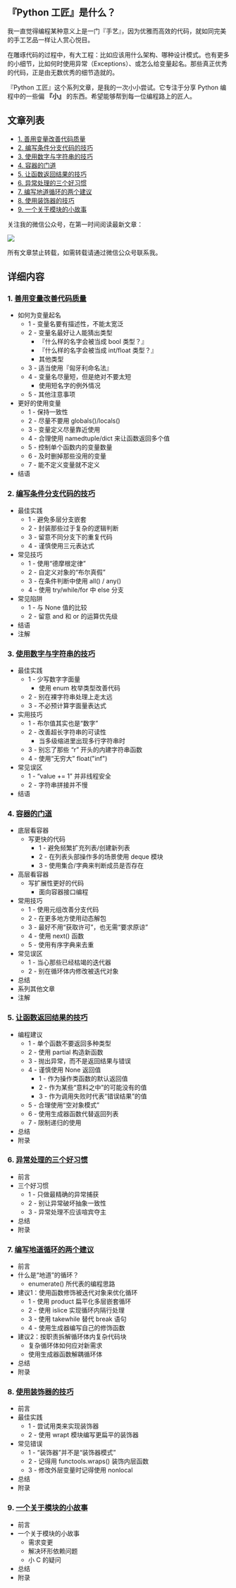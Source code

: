 ## 『Python 工匠』是什么？

我一直觉得编程某种意义上是一门『手艺』，因为优雅而高效的代码，就如同完美的手工艺品一样让人赏心悦目。

在雕琢代码的过程中，有大工程：比如应该用什么架构、哪种设计模式。也有更多的小细节，比如何时使用异常（Exceptions）、或怎么给变量起名。那些真正优秀的代码，正是由无数优秀的细节造就的。

『Python 工匠』这个系列文章，是我的一次小小尝试。它专注于分享 Python 编程中的一些偏 **『小』** 的东西。希望能够帮到每一位编程路上的匠人。


## 文章列表
 
- [1. 善用变量改善代码质量](zh_CN/1-using-variables-well.md)
- [2. 编写条件分支代码的技巧](zh_CN/2-if-else-block-secrets.md)
- [3. 使用数字与字符串的技巧](zh_CN/3-tips-on-numbers-and-strings.md)
- [4. 容器的门道](zh_CN/4-mastering-container-types.md)
- [5. 让函数返回结果的技巧](zh_CN/5-function-returning-tips.md)
- [6. 异常处理的三个好习惯](zh_CN/6-three-rituals-of-exceptions-handling.md)
- [7. 编写地道循环的两个建议](zh_CN/7-two-tips-on-loop-writing.md)
- [8. 使用装饰器的技巧](zh_CN/8-tips-on-decorators.md)
- [9. 一个关于模块的小故事](zh_CN/9-a-story-on-cyclic-imports.md)


关注我的微信公众号，在第一时间阅读最新文章：

<img src="https://user-images.githubusercontent.com/731266/54093209-2edced80-43d0-11e9-8e69-764f5da8b275.png" />

所有文章禁止转载，如需转载请通过微信公众号联系我。

## 详细内容

### 1. [善用变量改善代码质量](zh_CN/1-using-variables-well.md)

* 如何为变量起名
    * 1 - 变量名要有描述性，不能太宽泛
    * 2 - 变量名最好让人能猜出类型
        * 『什么样的名字会被当成 bool 类型？』
        * 『什么样的名字会被当成 int/float 类型？』
        * 其他类型
    * 3 - 适当使用『匈牙利命名法』
    * 4 - 变量名尽量短，但是绝对不要太短
        * 使用短名字的例外情况
    * 5 - 其他注意事项
* 更好的使用变量
    * 1 - 保持一致性
    * 2 - 尽量不要用 globals()/locals()
    * 3 - 变量定义尽量靠近使用
    * 4 - 合理使用 namedtuple/dict 来让函数返回多个值
    * 5 - 控制单个函数内的变量数量
    * 6 - 及时删掉那些没用的变量
    * 7 - 能不定义变量就不定义
* 结语

### 2. [编写条件分支代码的技巧](zh_CN/2-if-else-block-secrets.md)

* 最佳实践
    * 1 - 避免多层分支嵌套
    * 2 - 封装那些过于复杂的逻辑判断
    * 3 - 留意不同分支下的重复代码
    * 4 - 谨慎使用三元表达式
* 常见技巧
    * 1 - 使用“德摩根定律”
    * 2 - 自定义对象的“布尔真假”
    * 3 - 在条件判断中使用 all() / any()
    * 4 - 使用 try/while/for 中 else 分支
* 常见陷阱
    * 1 - 与 None 值的比较
    * 2 - 留意 and 和 or 的运算优先级
* 结语
* 注解

### 3. [使用数字与字符串的技巧](zh_CN/3-tips-on-numbers-and-strings.md)

* 最佳实践
    * 1 - 少写数字字面量
        * 使用 enum 枚举类型改善代码
    * 2 - 别在裸字符串处理上走太远
    * 3 - 不必预计算字面量表达式
* 实用技巧
    * 1 - 布尔值其实也是“数字”
    * 2 - 改善超长字符串的可读性
        * 当多级缩进里出现多行字符串时
    * 3 - 别忘了那些 “r” 开头的内建字符串函数
    * 4 - 使用“无穷大” float("inf")
* 常见误区
    * 1 - “value += 1” 并非线程安全
    * 2 - 字符串拼接并不慢
* 结语

### 4. [容器的门道](zh_CN/4-mastering-container-types.md)

* 底层看容器
    * 写更快的代码
        * 1 - 避免频繁扩充列表/创建新列表
        * 2 - 在列表头部操作多的场景使用 deque 模块
        * 3 - 使用集合/字典来判断成员是否存在
* 高层看容器
    * 写扩展性更好的代码
        * 面向容器接口编程
* 常用技巧
    * 1 - 使用元组改善分支代码
    * 2 - 在更多地方使用动态解包
    * 3 - 最好不用“获取许可”，也无需“要求原谅”
    * 4 - 使用 next() 函数
    * 5 - 使用有序字典来去重
* 常见误区
    * 1 - 当心那些已经枯竭的迭代器
    * 2 - 别在循环体内修改被迭代对象
* 总结
* 系列其他文章
* 注解

### 5. [让函数返回结果的技巧](zh_CN/5-function-returning-tips.md)

* 编程建议
   * 1 - 单个函数不要返回多种类型
   * 2 - 使用 partial 构造新函数
   * 3 - 抛出异常，而不是返回结果与错误
   * 4 - 谨慎使用 None 返回值
      * 1 - 作为操作类函数的默认返回值
      * 2 - 作为某些“意料之中”的可能没有的值
      * 3 - 作为调用失败时代表“错误结果”的值
   * 5 - 合理使用“空对象模式”
   * 6 - 使用生成器函数代替返回列表
   * 7 - 限制递归的使用
* 总结
* 附录

### 6. [异常处理的三个好习惯](zh_CN/6-three-rituals-of-exceptions-handling.md)

* 前言
* 三个好习惯
   * 1 - 只做最精确的异常捕获
   * 2 - 别让异常破坏抽象一致性
   * 3 - 异常处理不应该喧宾夺主
* 总结
* 附录

### 7. [编写地道循环的两个建议](zh_CN/7-two-tips-on-loop-writing.md)

* 前言
* 什么是“地道”的循环？
   * enumerate() 所代表的编程思路
* 建议1：使用函数修饰被迭代对象来优化循环
   * 1 - 使用 product 扁平化多层嵌套循环
   * 2 - 使用 islice 实现循环内隔行处理
   * 3 - 使用 takewhile 替代 break 语句
   * 4 - 使用生成器编写自己的修饰函数
* 建议2：按职责拆解循环体内复杂代码块
   * 复杂循环体如何应对新需求
   * 使用生成器函数解耦循环体
* 总结
* 附录

### 8. [使用装饰器的技巧](zh_CN/8-tips-on-decorators.md)

* 前言
* 最佳实践
   * 1 - 尝试用类来实现装饰器
   * 2 - 使用 wrapt 模块编写更扁平的装饰器
* 常见错误
   * 1 - “装饰器”并不是“装饰器模式”
   * 2 - 记得用 functools.wraps() 装饰内层函数
   * 3 - 修改外层变量时记得使用 nonlocal
* 总结
* 附录

### 9. [一个关于模块的小故事](zh_CN/9-a-story-on-cyclic-imports.md)

* 前言
* 一个关于模块的小故事
   * 需求变更
   * 解决环形依赖问题
   * 小 C 的疑问
* 总结
* 附录
